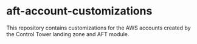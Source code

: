 # aft-account-customizations
This repository contains customizations for the AWS accounts created by the Control Tower landing zone and AFT module.